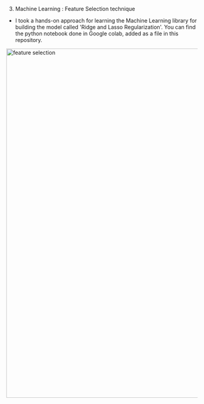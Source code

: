 3. Machine Learning : Feature Selection technique
- I took a hands-on approach for learning the Machine Learning library for building the model called 'Ridge and Lasso Regularization'. 
You can find the python notebook done in Google colab, added as a file in this repository.

<img width="948" height="917" alt="feature selection" src="https://github.com/user-attachments/assets/232800c9-e605-4294-9466-fd73504c4146" />
